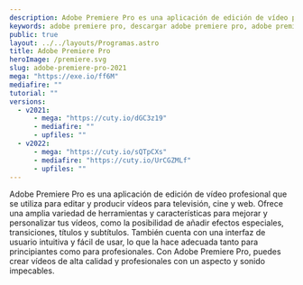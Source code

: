 ```yaml
---
description: Adobe Premiere Pro es una aplicación de edición de vídeo profesional que se utiliza para editar y producir vídeos para televisión, cine y web.
keywords: adobe premiere pro, descargar adobe premiere pro, adobe premiere pro gratis, adobe premiere pro para descargar, descargar adobe premiere pro en español, adobe premiere pro español, adobe premiere pro descarga, descargar adobe premiere pro gratis, adobe premiere pro para windows, adobe premiere pro para mac, adobe premiere pro para linux, software de edición de vídeo, aplicación de edición de vídeo, herramientas de edición de vídeo, adobe premiere pro descargar gratis, descargar adobe premiere pro full, adobe premiere pro full, adobe premiere pro full gratis
public: true
layout: ../../layouts/Programas.astro
title: Adobe Premiere Pro
heroImage: /premiere.svg
slug: adobe-premiere-pro-2021
mega: "https://exe.io/ff6M"
mediafire: ""
tutorial: ""
versions:
  - v2021:
      - mega: "https://cuty.io/dGC3z19"
      - mediafire: ""
      - upfiles: ""
  - v2022:
      - mega: "https://cuty.io/sQTpCXs"
      - mediafire: "https://cuty.io/UrCGZMLf"
      - upfiles: ""
---
```


Adobe Premiere Pro es una aplicación de edición de vídeo profesional que se utiliza para editar y producir vídeos para televisión, cine y web. Ofrece una amplia variedad de herramientas y características para mejorar y personalizar tus vídeos, como la posibilidad de añadir efectos especiales, transiciones, títulos y subtítulos. También cuenta con una interfaz de usuario intuitiva y fácil de usar, lo que la hace adecuada tanto para principiantes como para profesionales. Con Adobe Premiere Pro, puedes crear vídeos de alta calidad y profesionales con un aspecto y sonido impecables.
